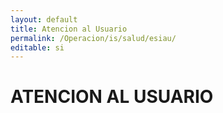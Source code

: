 ```yaml
---
layout: default
title: Atencion al Usuario
permalink: /Operacion/is/salud/esiau/
editable: si
---
```


# ATENCION AL USUARIO

